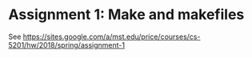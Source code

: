 # Assignment 1: Make and makefiles

See https://sites.google.com/a/mst.edu/price/courses/cs-5201/hw/2018/spring/assignment-1
